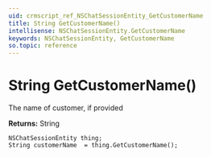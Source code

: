 ```yaml
---
uid: crmscript_ref_NSChatSessionEntity_GetCustomerName
title: String GetCustomerName()
intellisense: NSChatSessionEntity.GetCustomerName
keywords: NSChatSessionEntity, GetCustomerName
so.topic: reference
---
```


# String GetCustomerName()

The name of customer, if provided

**Returns:** String

```crmscript
NSChatSessionEntity thing;
String customerName  = thing.GetCustomerName();
```


